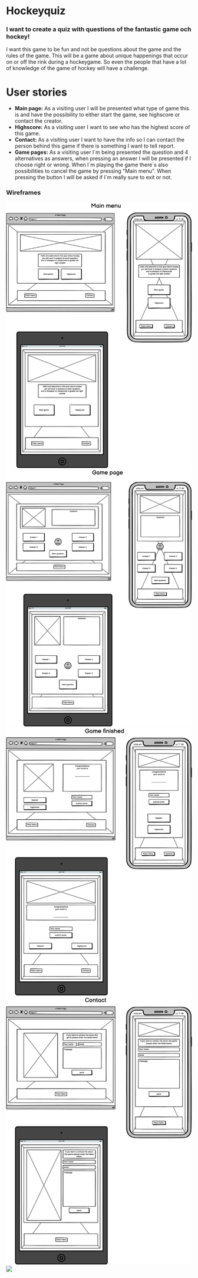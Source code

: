 # Hockeyquiz

### I want to create a quiz with questions of the fantastic game och hockey!
I want this game to be fun and not be questions about the game and the rules of the game. This will be a game about unique happenings that occur on or off the rink during a hockeygame. So even the people that have a lot of knowledge of the game of hockey will have a challenge. 


# User stories
- **Main page:** As a visiting user I will be presented what type of game this is and have the possibility to either start the game, see highscore or contact the creator.
- **Highscore:** As a visiting user I want to see who has the highest score of this game.
- **Contact:** As a visiting user I want to have the info so I can contact the person behind this game if there is something I want to tell report.
- **Game pages:** As a visiting user I´m being presented the question and 4 alternatives as answers, when pressing an answer I will be presented if I choose right or wrong. When I´m playing the game there´s also possibilities to cancel the game by pressing "Main menu". When pressing the button I will be asked if I´m really sure to exit or not.



### Wireframes
<img src="wireframes/start.png"><br>
<img src="wireframes/game.png"><br>
<img src="wireframes/end.png"><br>
<img src="wireframes/contact.png"><br>
<img src="wireframes/highscore.png.png"><br>
